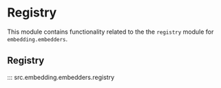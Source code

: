 # Registry

This module contains functionality related to the the `registry` module for `embedding.embedders`.

## Registry

::: src.embedding.embedders.registry

